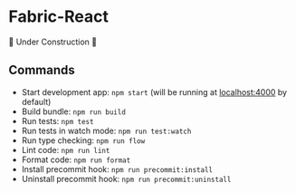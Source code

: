 # Fabric-React

🚧 Under Construction 🚧

## Commands

* Start development app: `npm start` (will be running at [localhost:4000](http://localhost:4000) by default)
* Build bundle: `npm run build`
* Run tests: `npm test`
* Run tests in watch mode: `npm run test:watch`
* Run type checking: `npm run flow`
* Lint code: `npm run lint`
* Format code: `npm run format`
* Install precommit hook: `npm run precommit:install`
* Uninstall precommit hook: `npm run precommit:uninstall`
